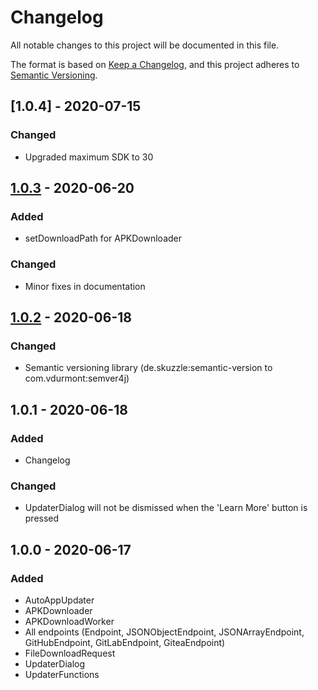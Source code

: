 # Changelog
All notable changes to this project will be documented in this file.

The format is based on [Keep a Changelog](https://keepachangelog.com/en/1.0.0/),
and this project adheres to [Semantic Versioning](https://semver.org/spec/v2.0.0.html).

## [1.0.4] - 2020-07-15

### Changed
- Upgraded maximum SDK to 30

## [1.0.3] - 2020-06-20

### Added
- setDownloadPath for APKDownloader

### Changed
- Minor fixes in documentation

## [1.0.2] - 2020-06-18

### Changed
- Semantic versioning library (de.skuzzle:semantic-version to com.vdurmont:semver4j)

## 1.0.1 - 2020-06-18

### Added
- Changelog

### Changed
- UpdaterDialog will not be dismissed when the 'Learn More' button is pressed

## 1.0.0 - 2020-06-17

### Added
- AutoAppUpdater
- APKDownloader
- APKDownloadWorker
- All endpoints (Endpoint, JSONObjectEndpoint, JSONArrayEndpoint, GitHubEndpoint, GitLabEndpoint, GiteaEndpoint)
- FileDownloadRequest
- UpdaterDialog
- UpdaterFunctions

[1.0.3]: https://github.com/pcchin/auto-app-updater/compare/1.0.2...1.0.3
[1.0.2]: https://github.com/pcchin/auto-app-updater/releases/tag/1.0.2